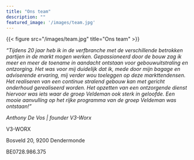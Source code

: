 ```yaml
---
title: "Ons team"
description: ""
featured_image: '/images/team.jpg'
---
```

{{< figure src="/images/team.jpg" title="Ons team" >}}

*“Tijdens 20 jaar heb ik in de verfbranche met de verschillende betrokken partijen in de markt mogen werken. Gepassioneerd door de bouw zag ik meer en meer de toename in aandacht ontstaan voor gebouwuitstraling en ontzorging. Het was voor mij duidelijk dat ik, mede door mijn bagage en adviserende ervaring, mij verder wou toeleggen op deze markttendensen. Het realiseren van een continue stralend gebouw kan met gericht onderhoud gerealiseerd worden. Het opzetten van een ontzorgende dienst hiervoor was iets waar de groep Veldeman ook sterk in geloofde. Een mooie aanvulling op het rijke programma van de groep Veldeman was ontstaan!”*

*Anthony De Vos | founder V3-Worx*


V3-WORX

Bosveld 20, 9200 Dendermonde

BE0728.986.375